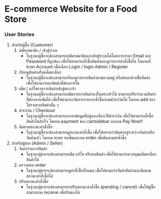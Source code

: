 # E-commerce Website for a Food Store

### User Stories
1. สำหรับผู้ซื้อ (Customer)
    1) สมัครสมาชิก / เข้าสู่ระบบ
         * ในฐานะผู้ซื้อจะต้องสามารถสมัครสมาชิกและเข้าสู่ระบบได้โดยการกรอก Email และ Password ที่ถูกต้อง เพื่อให้สามารถสั่งซื้อสินค้าและดูรายการคำสั่งซื้อได โดยกดที่ Icon Account เพื่อเลือก Login / login Admin / Register
    2) เรียกดูสินค้าหรือแค็ตตาล็อก
         * ในฐานะผู้ซื้อจะต้องสามารถเรียกดูรายการสินค้าตามหวดหมู่ หรือค้นหาด้วยชื่อสินค้า เพื่อให้สามารถหาสินค้าที่ต้องการได้
    3) เพิ่ม / แก้ไขรายการสินค้าเข้าสู่ตระกร้า
         * ในฐานะผู้ซื้อจะต้องสามารถเพิ่มรายการสินค้าลงในตระกร้าได้ สามารถปรับจำนวนสินค้าที่ต้องการเพิ่มได้ เพื่อให้สามารถจัดการรายการสั่งซื้อก่อนชำระเงินได้ โดยกด add ตรงใต้รายการสินค้านั้น ๆ
    4) ชำระเงิน / Checkout
         * ในฐานะผู้ซื้อจะต้องสามารถกรอกข้อมูลที่อยู่และเลือกวิธีชำระเงิน เพื่อให้สามารถสั่งซื้อสินค้าได้สำเร็จ โดยกด payment ของ cartsidebar และกด Pay Now!!
    5) ติดตามสถานะคำสั่งซื้อ
         * ในฐานะผู้ซื้อจะต้องสามารถดูสถานะคำสั่งซื้อ เพื่อให้ทราบว่าสินค้าอยู่ระหว่างจัดส่งหรือจัดส่งแล้ว โดยกด icon รถเข็นและกด order เพื่อติดตามคำสั่งซื้อ
2. สำหรับผู้ขาย (Admin / Seller)
    1) จัดการายการสินค้า
         * ในฐานะผู้ขายจะต้องสามารถเพิ่ม แก้ไข หรือลบสินค้า เพื่อให้สามารถควบคุมแค็ตตาล็อกสินค้าได้
    2) ตรวจสอบ order
         * ในฐานะผู้ขายจะต้องสามารถดูคำสั่งซื้อทั้งหมด เพื่อให้สามารถจัดส่งสินค้าและติดตามสถานะคำสั่งซื้อได้
    3) ปรับสถานะคำสั่งซื้อ
         * ในฐานะผู้ขายจะต้องสามารถรปรับสถานะคำสั่งซื้อ (pending / cancel) เพื่อให้ผู้ซื้อสามารถกด receive เพื่อรับของได้
